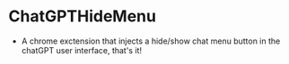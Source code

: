 # ChatGPTHideMenu
- A chrome exctension that injects a hide/show chat menu button in the chatGPT user interface, that's it!

